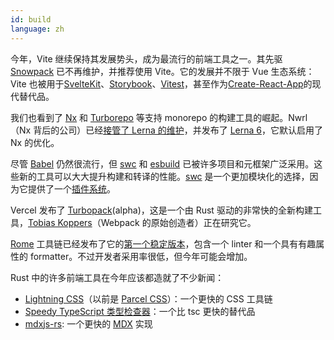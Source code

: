 ```yaml
---
id: build
language: zh
---
```


今年，Vite 继续保持其发展势头，成为最流行的前端工具之一。其先驱 [Snowpack](https://www.snowpack.dev/) 已不再维护，并推荐使用 Vite。它的发展并不限于 Vue 生态系统：Vite 也被用于[SvelteKit](https://kit.svelte.dev/)、[Storybook](https://storybook.js.org/blog/first-class-vite-support-in-storybook/)、[Vitest](https://vitest.dev/)，甚至作为[Create-React-App](https://create-react-app.dev/)的现代替代品。

我们也看到了 [Nx](https://nx.dev/) 和 [Turborepo](https://turbo.build/repo) 等支持 monorepo 的构建工具的崛起。Nwrl（Nx 背后的公司）已经[接管了 Lerna 的维护](https://blog.nrwl.io/lerna-is-dead-long-live-lerna-61259f97dbd9)，并发布了 [Lerna 6](https://blog.nrwl.io/lerna-reborn-whats-new-in-v6-10aec6e9091c)，它默认启用了 Nx 的优化。

尽管 [Babel](https://babeljs.io/) 仍然很流行，但 [swc](https://swc.rs/) 和 [esbuild](https://esbuild.github.io/) 已被许多项目和元框架广泛采用。这些新的工具可以大大提升构建和转译的性能。[swc](https://swc.rs/) 是一个更加模块化的选择，因为它提供了一个[插件系统](https://swc.rs/docs/plugin/ecmascript/getting-started)。

Vercel 发布了 [Turbopack](https://turbo.build/pack)(alpha)，这是一个由 Rust 驱动的非常快的全新构建工具，[Tobias Koppers](https://twitter.com/wSokra)（Webpack 的原始创造者）正在研究它。

[Rome](https://rome.tools/) 工具链已经发布了它的[第一个稳定版本](https://rome.tools/blog/2022/11/08/rome-10/)，包含一个 linter 和一个具有有趣属性的 formatter。不过开发者采用率很低，但今年可能会增加。

Rust 中的许多前端工具在今年应该都造就了不少新闻：
- [Lightning CSS](https://lightningcss.dev/)（以前是 [Parcel CSS](https://parceljs.org/blog/parcel-css/)）：一个更快的 CSS 工具链
- [Speedy TypeScript 类型检查器](https://github.com/dudykr/stc)：一个比 tsc 更快的替代品
- [mdxjs-rs](https://github.com/wooorm/mdxjs-rs): 一个更快的 [MDX](https://mdxjs.com/) 实现
